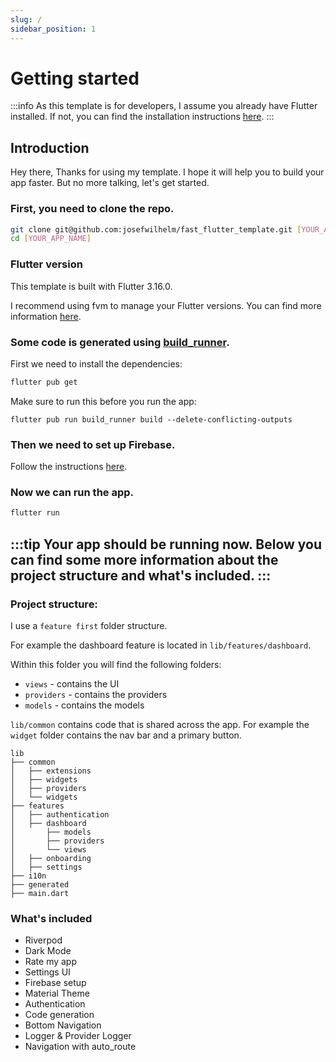 ```yaml
---
slug: /
sidebar_position: 1
---
```


# Getting started

:::info
As this template is for developers, I assume you already have Flutter installed. If not, you can find the installation instructions [here](https://flutter.dev/docs/get-started/install).
:::

## Introduction

Hey there,
Thanks for using my template. I hope it will help you to build your app faster. But no more talking, let's get started.

### First, you need to clone the repo. 

```bash
git clone git@github.com:josefwilhelm/fast_flutter_template.git [YOUR_APP_NAME]
cd [YOUR_APP_NAME]
```

### Flutter version

This template is built with Flutter 3.16.0. 

I recommend using fvm to manage your Flutter versions. You can find more information [here](elements/fvm.md).

### Some code is generated using [build_runner](https://pub.dev/packages/build_runner).

First we need to install the dependencies:

```bash
flutter pub get
```

Make sure to run this before you run the app:

    flutter pub run build_runner build --delete-conflicting-outputs

### Then we need to set up Firebase. 

Follow the instructions [here](/firebase/firebase-setup).

### Now we can run the app. 

```bash
flutter run
```

:::tip
Your app should be running now. Below you can find some more information about the project structure and what's included.
:::
---

### Project structure:

    
I use a `feature first` folder structure. 

For example the dashboard feature is located in `lib/features/dashboard`.

Within this folder you will find the following folders:

- `views` - contains the UI
- `providers` - contains the providers
- `models` - contains the models

`lib/common` contains code that is shared across the app. For example the `widget` folder contains the nav bar and a primary button. 

```
lib
├── common
│   ├── extensions
│   ├── widgets
│   ├── providers
│   └── widgets
├── features       
│   ├── authentication
│   ├── dashboard
│       ├── models
│       ├── providers
│       └── views
│   ├── onboarding
│   ├── settings
├── i10n
├── generated
├── main.dart
```




### What's included

- Riverpod
- Dark Mode
- Rate my app
- Settings UI
- Firebase setup
- Material Theme
- Authentication
- Code generation
- Bottom Navigation
- Logger & Provider Logger
- Navigation with auto_route

